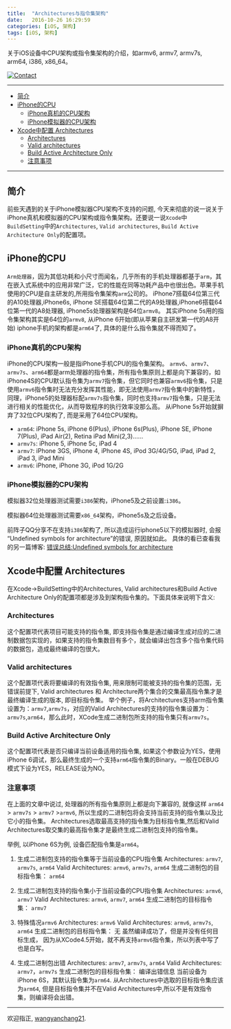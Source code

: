 ```yaml
---
title:  "Architectures与指令集架构"
date:   2016-10-26 16:29:59
categories: [iOS, 架构]
tags: [iOS, 架构]
---
```


关于iOS设备中CPU架构或指令集架构的介绍，如armv6, armv7, armv7s, arm64, i386, x86_64。

[![Contact](https://img.shields.io/badge/contact-wangyanchang21-green.svg)](https://github.com/wangyanchang21)

------

- [简介](#简介)
- [iPhone的CPU](#iphone的cpu)
	- [iPhone真机的CPU架构](#iphone真机的cpu架构)
	- [iPhone模拟器的CPU架构](#iphone模拟器的cpu架构)
- [Xcode中配置 Architectures](#xcode中配置-architectures)
	- [Architectures](#architectures)
	- [Valid architectures](#valid-architectures)
	- [Build Active Architecture Only](#build-active-architecture-only)
	- [注意事项](#注意事项)

------

## 简介

前些天遇到的关于iPhone模拟器CPU架构不支持的问题, 今天来彻底的说一说关于iPhone真机和模拟器的CPU架构或指令集架构。还要说一说`Xcode`中`BuildSetting`中的`Architectures`, `Valid architectures`, `Build Active Architecture Only`的配置项。

## iPhone的CPU

`Arm处理器`，因为其低功耗和小尺寸而闻名，几乎所有的手机处理器都基于`arm`，其在嵌入式系统中的应用非常广泛，它的性能在同等功耗产品中也很出色。苹果手机使用的CPU是自主研发的,所用指令集架构`arm`公司的。
iPhone7搭载64位第三代的A10处理器,iPhone6s, iPhone SE搭载64位第二代的A9处理器,iPhone6搭载64位第一代的A8处理器, iPhone5s处理器架构是64位`armv8`。 其实iPhone 5s用的指令集架构其实是64位的`armv8`, 从iPhone 6开始(即从苹果自主研发第一代的A8开始) iphone手机的架构都是`arm64`了, 具体的是什么指令集就不得而知了。 

### iPhone真机的CPU架构

iPhone的CPU架构一般是指iPhone手机CPU的指令集架构。 `armv6`、`armv7`、`armv7s`、`arm64`都是arm处理器的指令集，所有指令集原则上都是向下兼容的，如iPhone4S的CPU默认指令集为`armv7`指令集，但它同时也兼容`armv6`指令集，只是使用`armv6`指令集时无法充分发挥其性能，即无法使用`armv7`指令集中的新特性，同理，iPhone5的处理器标配`armv7s`指令集，同时也支持`armv7`指令集，只是无法进行相关的性能优化，从而导致程序的执行效率没那么高。
从iPhone 5s开始就摒弃了32位CPU架构了, 而是采用了64位CPU架构。 

- `arm64`: iPhone 5s, iPhone 6(Plus), iPhone 6s(Plus), iPhone SE, iPhone 7(Plus), iPad Air(2), Retina iPad Mini(2,3)……   
- `armv7s`: iPhone 5, iPhone 5c, iPad 4    
- `armv7`: iPhone 3GS, iPhone 4, iPhone 4S, iPod 3G/4G/5G, iPad, iPad 2, iPad 3, iPad Mini     
- `armv6`: iPhone, iPhone 3G, iPod 1G/2G   

### iPhone模拟器的CPU架构

模拟器32位处理器测试需要`i386`架构，iPhone5及之前设置:`i386`。

模拟器64位处理器测试需要`x86_64`架构，iPhone5s及之后设备。

前阵子QQ分享不在支持`i386`架构了, 所以造成运行iphone5以下的模拟器时, 会报 “Undefined symbols for architecture”的错误, 原因就如此。 具体的看已查看我的另一篇博客: [错误总结:Undefined symbols for architecture](http://blog.csdn.net/wangyanchang21/article/details/51425309)


## Xcode中配置 Architectures

在Xcode->BuildSetting中的Architectures, Valid architectures和Build Active Architecture Only的配置项都是涉及到架构指令集的。下面具体来说明下含义:

### Architectures

这个配置项代表项目可能支持的指令集, 即支持指令集是通过编译生成对应的二进制数据包实现的，如果支持的指令集数目有多个，就会编译出包含多个指令集代码的数据包，造成最终编译的包很大。
		
### Valid architectures

这个配置项代表将要编译的有效指令集, 用来限制可能被支持的指令集的范围，无错误前提下, Valid architectures 和 Architecture两个集合的交集最高指令集才是最终编译生成的版本, 即目标指令集。
举个例子，将Architectures支持arm指令集设置为：`armv7`,`armv7s`，对应的Valid Architectures的支持的指令集设置为：`armv7s`,`arm64`，那么此时，XCode生成二进制包所支持的指令集只有`armv7s`。 
		
### Build Active Architecture Only

这个配置项代表是否只编译当前设备适用的指令集, 如果这个参数设为YES，使用iPhone 6调试，那么最终生成的一个支持`arm64`指令集的Binary。一般在DEBUG模式下设为YES，RELEASE设为NO。


### 注意事项

在上面的文章中说过, 处理器的所有指令集原则上都是向下兼容的, 就像这样 `arm64` > `armv7s` > `armv7` >`armv6`, 所以生成的二进制包将会支持当前支持的指令集以及比它小的指令集。
Architectures选取最高支持的指令集为目标指令集,然后和Valid Architectures取交集的最高指令集才是最终生成二进制包支持的指令集。

举例, 以iPhone 6S为例, 设备匹配指令集是`arm64`。

1. 生成二进制包支持的指令集等于当前设备的CPU指令集
Architectures:  `armv7`, `armv7s`, `arm64`
Valid Architectures:  `armv6`, `armv7s`, `arm64`
生成二进制包的目标指令集： `arm64` 

2. 生成二进制包支持的指令集小于当前设备的CPU指令集
Architectures:  `armv6`, `armv7`
Valid Architectures: `armv6`, `armv7`, `arm64`
生成二进制包的目标指令集： `armv7`

3. 特殊情况`armv6`
Architectures: `armv6`
Valid Architectures: `armv6`, `armv7s`, `arm64`
生成二进制包的目标指令集： 无
虽然编译成功了，但是并没有任何目标生成， 因为从XCode4.5开始，就不再支持`armv6`指令集，所以列表中写了也是白写。

4. 生成二进制包出错
Architectures: `armv7`, `armv7s`, `arm64`
Valid Architectures: `armv7`，`armv7s`
生成二进制包的目标指令集： 编译出错信息
当前设备为iPhone 6S，其默认指令集为`arm64`. 从Architectures中选取的目标指令集应该为`arm64`, 但是目标指令集并不在Valid Architectures中,所以不是有效指令集，则编译将会出错。


-------

欢迎指正, [wangyanchang21](https://github.com/wangyanchang21).


